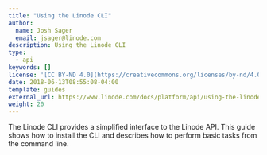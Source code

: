 ```yaml
---
title: "Using the Linode CLI"
author:
  name: Josh Sager
  email: jsager@linode.com
description: Using the Linode CLI
type: 
  - api
keywords: []
license: '[CC BY-ND 4.0](https://creativecommons.org/licenses/by-nd/4.0)'
date: 2018-06-13T08:55:08-04:00
template: guides
external_url: https://www.linode.com/docs/platform/api/using-the-linode-cli/
weight: 20
---
```

The Linode CLI provides a simplified interface to the Linode API. This guide
shows how to install the CLI and describes how to perform basic tasks from the
command line.